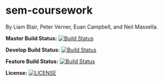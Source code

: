 # sem-coursework
By Liam Blair, Peter Verner, Euan Campbell, and Neil Massella.

**Master Build Status:**
[![Build Status](https://travis-ci.com/The-Liam-Blair/sem-coursework.svg?branch=master)](https://travis-ci.com/The-Liam-Blair/sem-coursework)

**Develop Build Status:**
[![Build Status](https://travis-ci.com/The-Liam-Blair/sem-coursework.svg?branch=Develop)](https://travis-ci.com/The-Liam-Blair/sem-coursework)

**Feature Build Status:**
[![Build Status](https://travis-ci.com/The-Liam-Blair/sem-coursework.svg?branch=Release)](https://travis-ci.com/The-Liam-Blair/sem-coursework)

**License:**
[![LICENSE](https://img.shields.io/github/license/The-Liam-Blair/sem.svg?style=flat-square)](https://github.com/The-Liam-Blair/sem/blob/master/LICENSE)
